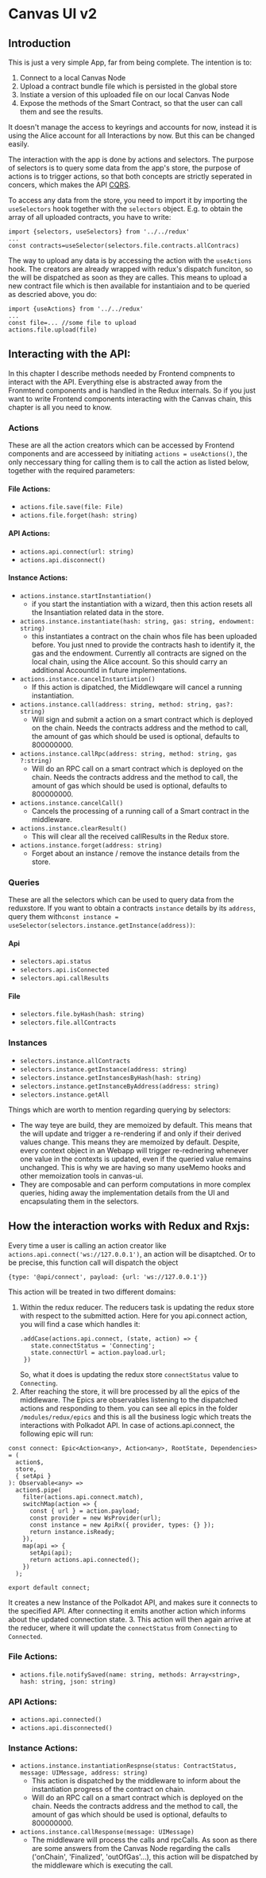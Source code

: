 # Canvas UI v2

## Introduction

This is just a very simple App, far from being complete. The intention is to:

1. Connect to  a local Canvas Node
2. Upload a contract bundle file which is persisted in the global store
3. Instiate a version of this uploaded file on our local Canvas Node
4. Expose the methods of the Smart Contract, so that the user can call them and see the results.

It doesn't manage the access to keyrings and accounts for now, instead it is using the Alice account for all Interactions by now. But this can be changed easily.

The interaction with the app is done by actions and selectors. The purpose of selectors is to query some data from the app's store, the purpose of actions is to trigger actions, so that both concepts are strictly seperated in concers, which makes the API [CQRS](https://martinfowler.com/bliki/CQRS.html).

To access any data from the store, you need to import it by importing the `useSelectors` hook together with the `selectors` object. E.g. to obtain the array of all uploaded contracts, you have to write:

```
import {selectors, useSelectors} from '../../redux'
...
const contracts=useSelector(selectors.file.contracts.allContracs)
```

The way to upload any data is by accessing the action with the `useActions` hook. The  creators are already wrapped with redux's dispatch funciton, so the will be dispatched as soon as they are calles. This means to upload a new contract file which is then available for instantiaion and to be queried as descried above, you do:

```
import {useActions} from '../../redux'
...
const file=... //some file to upload
actions.file.upload(file)
```
## Interacting with the API:

In this chapter I describe methods needed by Frontend compnents to interact with the API. Everything else is abstracted away from the Fronmtend components and is handled in the Redux internals. So if you just want to write Frontend components interacting with the Canvas chain, this chapter is all you need to know.

### Actions

These are all the action creators which can be accessed by Frontend components and are accesseed by initiating `actions = useActions()`, the only neccessary thing for calling them is to call the action as listed below, together with the required parameters:

#### File Actions:
* `actions.file.save(file: File)` 
* `actions.file.forget(hash: string)`
#### API Actions:
* `actions.api.connect(url: string)`
* `actions.api.disconnect()`
#### Instance Actions:  
* `actions.instance.startInstantiation()` 
  - if you start the instantiation with a wizard, then this action resets all the Insantiation related data in the store.
* `actions.instance.instantiate(hash: string, gas: string, endowment: string)` 
  - this instantiates a contract on the chain whos file has been uploaded before. You just nned to provide the contracts hash to identify it, the gas and the endowment. Currently all contracts are signed on the local chain, using the Alice account. So this should carry an additional AccountId in future implementations.
* `actions.instance.cancelInstantiation()`
  - If this action is dipatched, the Middlewqare will cancel a running instantiation.
* `actions.instance.call(address: string, method: string, gas?: string)` 
  - Will sign and submit a action on a smart contract which is deployed on the chain. Needs the contracts address and the method to call, the amount of gas which should be used is optional, defaults to 800000000.
* `actions.instance.callRpc(address: string, method: string, gas ?:string)` 
  - Will do an RPC call on a smart contract which is deployed on the chain. Needs the contracts address and the method to call, the amount of gas which should be used is optional, defaults to 800000000.
* `actions.instance.cancelCall()` 
  - Cancels the processing of a running call of a Smart contract in the middleware.
* `actions.instance.clearResult()` 
  -  This will clear all the received callResults in the Redux store.
* `actions.instance.forget(address: string)` 
  - Forget about an instance / remove the instance details from the store.


### Queries

These are all the selectors which can be used to query data from the reduxstore. If you want to obtain a contracts `instance` details by its `address`, query them with`const instance = useSelector(selectors.instance.getInstance(address))`:
#### Api
* `selectors.api.status`
* `selectors.api.isConnected`
* `selectors.api.callResults`
#### File
* `selectors.file.byHash(hash: string)`
* `selectors.file.allContracts`
### Instances
* `selectors.instance.allContracts`
* `selectors.instance.getInstance(address: string)`
* `selectors.instance.getInstancesByHash(hash: string)` 
* `selectors.instance.getInstanceByAddress(address: string)`
* `selectors.instance.getAll`

Things which are worth to mention regarding querying by selectors: 
* The way teye are build, they are memoized by default. This means that the will update and trigger a re-rendering if and only if their derived values change. This means they are memoized by default. Despite, every context object in an Webapp will trigger re-rednering whenever one value in the contexts is updated, even if the queried value remains unchanged. This is why we are having so many useMemo hooks and other memoization tools in canvas-ui.
* They are composable and can perform computations in more complex queries, hiding away the implementation details from the UI and encapsulating them in the selectors.


## How the interaction works with Redux and Rxjs:

Every time a user is calling an action creator like `actions.api.connect('ws://127.0.0.1')`, an action will be disaptched. Or to be precise, this function call will dispatch the object 
```
{type: '@api/connect', payload: {url: 'ws://127.0.0.1'}} 
```
This action will be treated in two different domains:

1. Within the redux reducer. The reducers task is updating the redux store with respect to the submitted action. Here for you api.connect action, you will find a case which handles it:
   ```
   .addCase(actions.api.connect, (state, action) => {
      state.connectStatus = 'Connecting';
      state.connectUrl = action.payload.url;
    })
    ```
    So, what it does is updating the redux store `connectStatus` value to `Connecting`.
2. After reaching the store, it will bre processed by all the epics of the middleware. The Epics are observables listening to the dispatched actions and responding to them. you can see all epics in the folder `/modules/redux/epics` and this is all the business logic which treats the interactions with Polkadot API.
In case of actions.api.connect, the following epic will run:
```
const connect: Epic<Action<any>, Action<any>, RootState, Dependencies> = (
  action$,
  store,
  { setApi }
): Observable<any> =>
  action$.pipe(
    filter(actions.api.connect.match),
    switchMap(action => {
      const { url } = action.payload;
      const provider = new WsProvider(url);
      const instance = new ApiRx({ provider, types: {} });
      return instance.isReady;
    }),
    map(api => {
      setApi(api);
      return actions.api.connected();
    })
  );

export default connect;
```
It creates a new Instance of the Polkadot API, and makes sure it connects to the specified API. After connecting it emits another action which informs about the updated connection state.
3. This action will then again arrive at the reducer, where it will update the `connectStatus` from `Connecting` to `Connected`.
    



### File Actions:
* `actions.file.notifySaved(name: string, methods: Array<string>, hash: string, json: string)` 
### API Actions:
* `actions.api.connected()`
* `actions.api.disconnected()`
### Instance Actions:  
* `actions.instance.instantiationRespnse(status: ContractStatus, message: UIMessage, address: string)` 
  - This action is dispatched by the middleware to inform about the instantiation progress of the contract on chain. 
  - Will do an RPC call on a smart contract which is deployed on the chain. Needs the contracts address and the method to call, the amount of gas which should be used is optional, defaults to 800000000.
* `actions.instance.callResponse(message: UIMessage)` 
  - The middleware will process the calls and rpcCalls. As soon as there are some answers from the Canvas Node regarding the calls ('onChain', 'Finalized', 'outOfGas'...), this action will be dispatched by the middleware which is executing the call.



  
  
